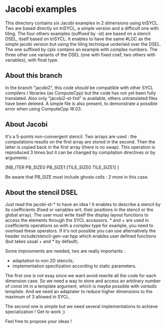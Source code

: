 # Jacobi examples

This directory contains six Jacobi examples in 2 dimensions using triSYCL. Two
are based directly on triSYCL, a simple version and a difficult one with tiling.
The four others examples (suffixed by -st) are based on a stencil DSEL, itself
based on triSYCL. It enables to have the same #LOC as the simple jacobi version
but using the tiling technique underlaid over the DSEL. The one suffixed by cplx
contains an example with complex numbers. The three other use variants of the
DSEL (one with fixed coef, two others with variables), with float type.

## About this branch

In the branch "jacobi2", this code *should* be compatible with other SYCL compilers
/ libraries (as ComputeCpp) but the code has not yet been fully translated.
Also only "jacobi2-st-fxd" is available, others untranslated files have been
deleted. A simple file is also present, to demonstrate a possible error when
using ComputeCpp 16.03.

## About Jacobi

It's a 5-points non-convergent stencil. Two arrays are used : the computations
results on the first array are stored in the second. Then the latter is copied
back in the first array (there is no swap). This operation is reproduced 3 times
but it can be changed by compilation directives or by arguments :

[NB_ITER PB_SIZE0 PB_SIZE1 [TILE_SIZE0 TILE_SIZE1] ]

Be aware that PB_SIZE must include ghosts cells : 2 more in this case.

## About the stencil DSEL

Just read the jacobi-st-* to have an idea ! It enables to describe a stencil by
its coefficients (fixed or variables wrt. their positions in the stencil or the 
global array). The user must write itself the display layout functions to access
the elements through the SYCL accessors. * and + are used in coefficients 
operations so with a complex type for example, you need to overload these
operators. If it's not possible you can use alternatively the header 
include/stencil-gen-var.hpp which enables user defined functions (but takes 
usual + and * by default).

Some improvments are needed, two are really importants :
- adaptation to non 2D stencils;
- implementation specilization according to static parameters.

The first one is not esay since we want avoid rewrite all the code for each 
dimension case. So we need a way to store and access an arbitrary number of 
const int in a template argument, which is maybe possible with 
_variadic template_. And we need an adaptater to reduce higher dimensions to the
maximum of 3 allowed in SYCL.

The second one is simple but we need several implementations to achieve
specialization ! Get to work ;)

Feel free to propose your ideas !
